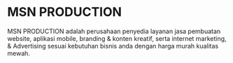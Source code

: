 # MSN PRODUCTION

MSN PRODUCTION adalah perusahaan penyedia layanan jasa pembuatan website, aplikasi mobile, branding & konten kreatif, serta internet marketing, & Advertising sesuai kebutuhan bisnis anda dengan harga murah kualitas mewah.